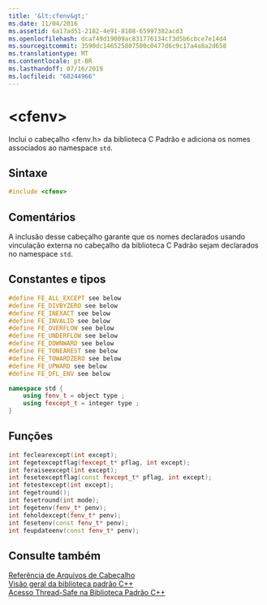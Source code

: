 ```yaml
---
title: '&lt;cfenv&gt;'
ms.date: 11/04/2016
ms.assetid: 6a17ad51-2182-4e91-8108-65997382acd3
ms.openlocfilehash: dcaf49d19009ac831776134cf3d5b6cbce7e14d4
ms.sourcegitcommit: 3590dc146525807500c0477d6c9c17a4a8a2d658
ms.translationtype: MT
ms.contentlocale: pt-BR
ms.lasthandoff: 07/16/2019
ms.locfileid: "68244966"
---
```

# <a name="ltcfenvgt"></a>&lt;cfenv&gt;

Inclui o cabeçalho \<fenv.h> da biblioteca C Padrão e adiciona os nomes associados ao namespace `std`.

## <a name="syntax"></a>Sintaxe

```cpp
#include <cfenv>
```

## <a name="remarks"></a>Comentários

A inclusão desse cabeçalho garante que os nomes declarados usando vinculação externa no cabeçalho da biblioteca C Padrão sejam declarados no namespace `std`.

## <a name="constants-and-types"></a>Constantes e tipos

```cpp
#define FE_ALL_EXCEPT see below
#define FE_DIVBYZERO see below
#define FE_INEXACT see below
#define FE_INVALID see below
#define FE_OVERFLOW see below
#define FE_UNDERFLOW see below
#define FE_DOWNWARD see below
#define FE_TONEAREST see below
#define FE_TOWARDZERO see below
#define FE_UPWARD see below
#define FE_DFL_ENV see below

namespace std {
    using fenv_t = object type ;
    using fexcept_t = integer type ;
}
```

## <a name="functions"></a>Funções

```cpp
int feclearexcept(int except);
int fegetexceptflag(fexcept_t* pflag, int except);
int feraiseexcept(int except);
int fesetexceptflag(const fexcept_t* pflag, int except);
int fetestexcept(int except);
int fegetround();
int fesetround(int mode);
int fegetenv(fenv_t* penv);
int feholdexcept(fenv_t* penv);
int fesetenv(const fenv_t* penv);
int feupdateenv(const fenv_t* penv);
```

## <a name="see-also"></a>Consulte também

[Referência de Arquivos de Cabeçalho](../standard-library/cpp-standard-library-header-files.md)<br/>
[Visão geral da biblioteca padrão C++](../standard-library/cpp-standard-library-overview.md)<br/>
[Acesso Thread-Safe na Biblioteca Padrão C++](../standard-library/thread-safety-in-the-cpp-standard-library.md)<br/>
